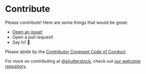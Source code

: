 # Contribute

Please contribute! Here are some things that would be great:
- [Open an issue!](https://github.com/shutterstock/node-procedural-async/issues/new)
- Open a pull request!
- Say hi! :wave:

Please abide by the [Contributor Covenant Code of Conduct](CODE_OF_CONDUCT.md).

For more on contributing at [@shutterstock](https://github.com/shutterstock), check out [our welcome repository](https://github.com/shutterstock/welcome).
